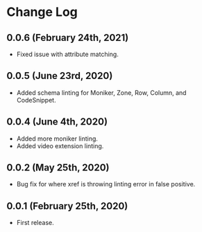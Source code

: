 # Change Log

## 0.0.6 (February 24th, 2021)

- Fixed issue with attribute matching.

## 0.0.5 (June 23rd, 2020)

- Added schema linting for Moniker, Zone, Row, Column, and CodeSnippet.

## 0.0.4 (June 4th, 2020)

- Added more moniker linting.
- Added video extension linting.

## 0.0.2 (May 25th, 2020)

- Bug fix for where xref is throwing linting error in false positive.

## 0.0.1 (February 25th, 2020)

- First release.
